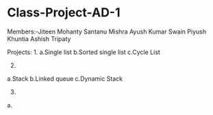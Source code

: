 # Class-Project-AD-1
Members:-Jiteen Mohanty
         Santanu Mishra
         Ayush Kumar Swain
         Piyush Khuntia
         Ashish Tripaty
         
Projects:
1.
a.Single list
b.Sorted single list
c.Cycle List

2.
a.Stack
b.Linked queue
c.Dynamic Stack

3.
a.
